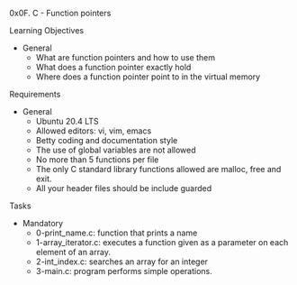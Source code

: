 0x0F. C - Function pointers

Learning Objectives
- General
	- What are function pointers and how to use them
	- What does a function pointer exactly hold
	- Where does a function pointer point to in the virtual memory

Requirements
- General
	- Ubuntu 20.4 LTS
	- Allowed editors: vi, vim, emacs
	- Betty coding and documentation style
	- The use of global variables are not allowed
	- No more than 5 functions per file
	- The only C standard library functions allowed are malloc, free and exit.
	- All your header files should be include guarded

Tasks
- Mandatory
	- 0-print_name.c: function that prints a name
	- 1-array_iterator.c: executes a function given as a parameter on each element of an array.
	- 2-int_index.c: searches an array for an integer
	- 3-main.c: program performs simple operations.

